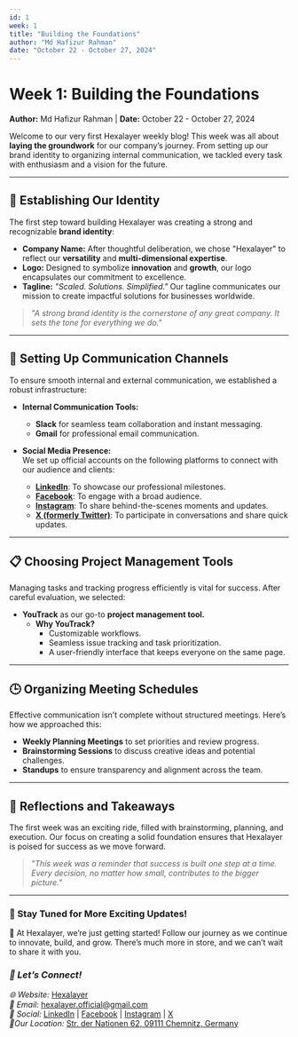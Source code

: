 ```yaml
---
id: 1
week: 1
title: "Building the Foundations"
author: "Md Hafizur Rahman"
date: "October 22 - October 27, 2024"
---
```


# Week 1: Building the Foundations  
**Author:** Md Hafizur Rahman | **Date:** October 22 - October 27, 2024

Welcome to our very first Hexalayer weekly blog! This week was all about **laying the groundwork** for our company’s journey. From setting up our brand identity to organizing internal communication, we tackled every task with enthusiasm and a vision for the future.

---

## 🏢 **Establishing Our Identity**  
The first step toward building Hexalayer was creating a strong and recognizable **brand identity**:  
- **Company Name:** After thoughtful deliberation, we chose "Hexalayer" to reflect our **versatility** and **multi-dimensional expertise**.  
- **Logo:** Designed to symbolize **innovation** and **growth**, our logo encapsulates our commitment to excellence.  
- **Tagline:** _"Scaled. Solutions. Simplified."_ Our tagline communicates our mission to create impactful solutions for businesses worldwide.

> _"A strong brand identity is the cornerstone of any great company. It sets the tone for everything we do."_

---

## 🔗 **Setting Up Communication Channels**  
To ensure smooth internal and external communication, we established a robust infrastructure:  
- **Internal Communication Tools:**  
  - **Slack** for seamless team collaboration and instant messaging.  
  - **Gmail** for professional email communication.  

- **Social Media Presence:**  
  We set up official accounts on the following platforms to connect with our audience and clients:  
  - [**LinkedIn**](#): To showcase our professional milestones.  
  - [**Facebook**](#): To engage with a broad audience.  
  - [**Instagram**](#): To share behind-the-scenes moments and updates.  
  - [**X (formerly Twitter)**](#): To participate in conversations and share quick updates.

---

## 📋 **Choosing Project Management Tools**  
Managing tasks and tracking progress efficiently is vital for success. After careful evaluation, we selected:  
- **YouTrack** as our go-to **project management tool.**  
  - **Why YouTrack?**  
    - Customizable workflows.  
    - Seamless issue tracking and task prioritization.  
    - A user-friendly interface that keeps everyone on the same page.  

---

## 🕒 **Organizing Meeting Schedules**  
Effective communication isn’t complete without structured meetings. Here’s how we approached this:  
- **Weekly Planning Meetings** to set priorities and review progress.  
- **Brainstorming Sessions** to discuss creative ideas and potential challenges.  
- **Standups** to ensure transparency and alignment across the team.

---

## 🎉 **Reflections and Takeaways**  
The first week was an exciting ride, filled with brainstorming, planning, and execution. Our focus on creating a solid foundation ensures that Hexalayer is poised for success as we move forward.

> _"This week was a reminder that success is built one step at a time. Every decision, no matter how small, contributes to the bigger picture."_
---
### 🚀 Stay Tuned for More Exciting Updates!
🌟 At Hexalayer, we’re just getting started! Follow our journey as we continue to innovate, build, and grow. There’s much more in store, and we can’t wait to share it with you.

### *💬 Let’s Connect!*  
*🌐 Website:* [Hexalayer](https://hexalayer.vercel.app/)  
*📧 Email:* hexalayer.official@gmail.com  
*📱 Social:* [LinkedIn](https://linkedin.com/company/hexalayer-ln) | [Facebook](https://www.facebook.com/profile.php?id=61568292851414) | [Instagram](https://instagram.com/hexalayer) | [X](https://x.com/hexalayer_x)  
*📍Our Location:* [Str. der Nationen 62, 09111 Chemnitz, Germany](https://www.google.com/maps?q=Str.+der+Nationen+62,+09111+Chemnitz,+Germany)